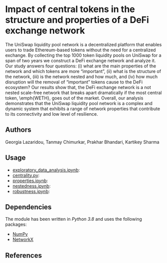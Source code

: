 # Impact of central tokens in the structure and properties of a DeFi exchange network

The UniSwap liquidity pool network is a decentralized platform that enables users to trade Ethereum-based tokens without the need for a centralized exchange. By collecting the top 1000 token liquidity pools on UniSwap for a span of two years we construct a DeFi exchange network and analyze it. Our study answers four questions: (i) what are the main properties of the network and which tokens are more “important”, (ii) what is the structure of the network, (iii) is the network nested and how much, and (iv) how much disruption will the removal of “important” tokens cause to the DeFi ecosystem? Our results show that, the DeFi exchange network is a not nested scale-free network that breaks apart dramatically if the most central token, \emph{WETH}, goes out of the market. Overall, our analysis demonstrates that the UniSwap liquidity pool network is a complex and dynamic system that exhibits a range of network properties that contribute to its connectivity and low level of resilience.

## Authors
Georgia Lazaridou, Tanmay Chimurkar, Prakhar Bhandari, Kartikey Sharma

## Usage
* [exploratory_data_analysis.ipynb](exploratory_data_analysis.ipynb): 
* [centrality.py](centrality.py):
* [properties.ipynb](properties.ipynb):
* [nestedness.ipynb](nestedness.ipynb):
* [robustness.ipynb](robustness.ipynb):


## Dependencies
The module has been written in *Python 3.8* and uses the following packages:
* [NumPy](http://www.numpy.org/)
* [NetworkX](https://networkx.org/)

## References
